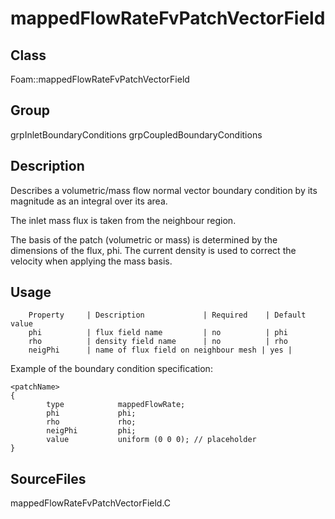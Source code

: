 # mappedFlowRateFvPatchVectorField 
## Class
Foam::mappedFlowRateFvPatchVectorField

## Group
grpInletBoundaryConditions grpCoupledBoundaryConditions

## Description
Describes a volumetric/mass flow normal vector boundary condition by its
magnitude as an integral over its area.

The inlet mass flux is taken from the neighbour region.

The basis of the patch (volumetric or mass) is determined by the
dimensions of the flux, phi.  The current density is used to correct the
velocity when applying the mass basis.

## Usage

        Property     | Description             | Required    | Default value
        phi          | flux field name         | no          | phi
        rho          | density field name      | no          | rho
        neigPhi      | name of flux field on neighbour mesh | yes |


Example of the boundary condition specification:
```
<patchName>
{
        type            mappedFlowRate;
        phi             phi;
        rho             rho;
        neigPhi         phi;
        value           uniform (0 0 0); // placeholder
}
```

## SourceFiles
mappedFlowRateFvPatchVectorField.C

